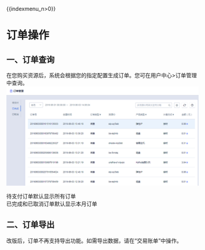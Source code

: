 {{indexmenu_n>0}}

# 订单操作

## 一、订单查询

在您购买资源后，系统会根据您的指定配置生成订单。您可在用户中心\>订单管理中查询。
![image](/images/20190603140618.png)

待支付订单默认显示所有订单  
已完成和已取消订单默认显示本月订单

## 二、订单导出

改版后，订单不再支持导出功能。如需导出数据，请在“交易账单”中操作。
